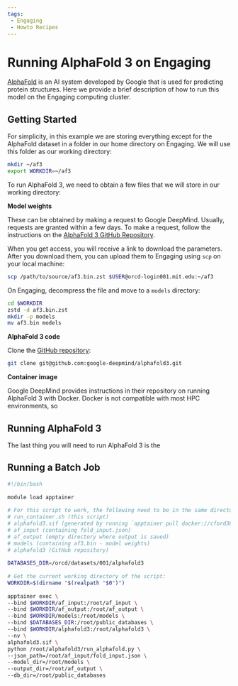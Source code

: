 ```yaml
---
tags:
 - Engaging
 - Howto Recipes
---
```


# Running AlphaFold 3 on Engaging

[AlphaFold](https://deepmind.google/technologies/alphafold/) is an AI system
developed by Google that is used for predicting protein structures. Here we
provide a brief description of how to run this model on the Engaging computing
cluster.

## Getting Started

For simplicity, in this example we are storing everything except for the
AlphaFold dataset in a folder in our home directory on Engaging. We will use
this folder as our working directory:

```bash
mkdir ~/af3
export WORKDIR=~/af3
```

To run AlphaFold 3, we need to obtain a few files that we will store in our
working directory:

**Model weights**

These can be obtained by making a request to Google DeepMind. Usually, requests
are granted within a few days. To make a request, follow the instructions on
the [AlphaFold 3 GitHub Repository](https://github.com/google-deepmind/alphafold3?tab=readme-ov-file#obtaining-model-parameters).

When you get access, you will receive a link to download the parameters. After
you download them, you can upload them to Engaging using `scp` on your local
machine:

```bash
scp /path/to/source/af3.bin.zst $USER@orcd-login001.mit.edu:~/af3
```

On Engaging, decompress the file and move to a `models` directory:

```bash
cd $WORKDIR
zstd -d af3.bin.zst
mkdir -p models
mv af3.bin models
```

**AlphaFold 3 code**

Clone the [GitHub repository](https://github.com/google-deepmind/alphafold3):

```bash
git clone git@github.com:google-deepmind/alphafold3.git
```

**Container image**

Google DeepMind provides instructions in their repository on running AlphaFold 3
with Docker. Docker is not compatible with most HPC environments, so 

## Running AlphaFold 3

The last thing you will need to run AlphaFold 3 is the 

## Running a Batch Job

```bash
#!/bin/bash
 
module load apptainer
 
# For this script to work, the following need to be in the same directory:
# run_container.sh (this script)
# alphafold3.sif (generated by running `apptainer pull docker://cford38/alphafold3`)
# af_input (containing fold_input.json)
# af_output (empty directory where output is saved)
# models (containing af3.bin - model weights)
# alphafold3 (GitHub repository)
 
DATABASES_DIR=/orcd/datasets/001/alphafold3
 
# Get the current working directory of the script:
WORKDIR=$(dirname "$(realpath "$0")")
 
apptainer exec \
--bind $WORKDIR/af_input:/root/af_input \
--bind $WORKDIR/af_output:/root/af_output \
--bind $WORKDIR/models:/root/models \
--bind $DATABASES_DIR:/root/public_databases \
--bind $WORKDIR/alphafold3:/root/alphafold3 \
--nv \
alphafold3.sif \
python /root/alphafold3/run_alphafold.py \
--json_path=/root/af_input/fold_input.json \
--model_dir=/root/models \
--output_dir=/root/af_output \
--db_dir=/root/public_databases
```
